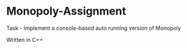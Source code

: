 # Monopoly-Assignment
Task - Implement a console-based auto running version of Monopoly

Written in C++
